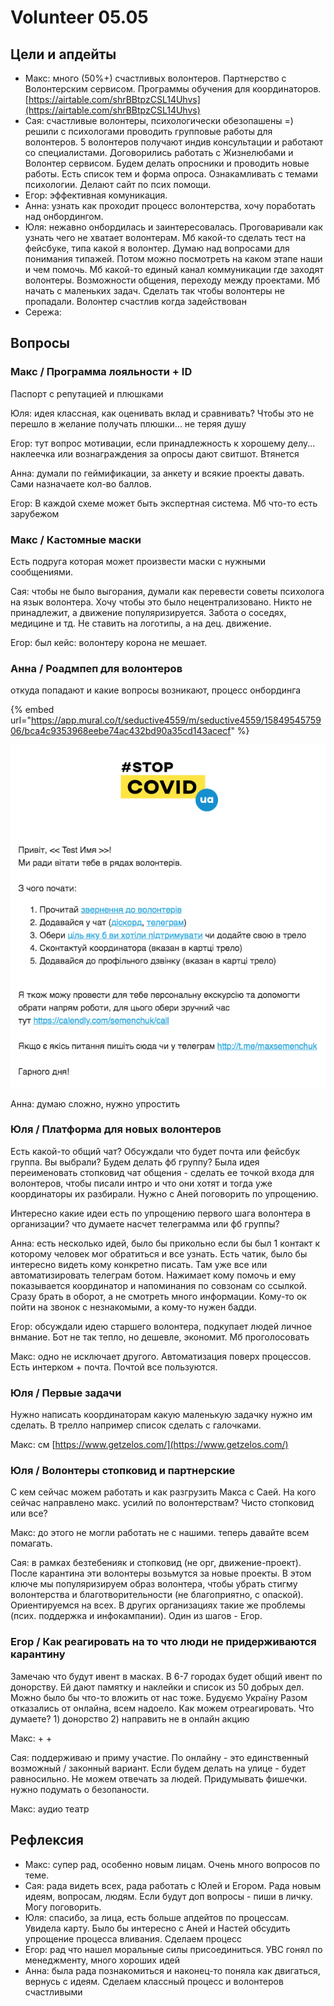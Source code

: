 # Volunteer 05.05

## Цели и апдейты

* Макс: много \(50%+\) счастливых волонтеров. Партнерство с Волонтерским сервисом. Программы обучения для координаторов. [https://airtable.com/shrBBtpzCSL14Uhvs](https://airtable.com/shrBBtpzCSL14Uhvs)
* Сая: счастливые волонтеры, психологически обезопашены =\) решили с психологами проводить групповые работы для волонтеров. 5 волонтеров получают индив консультации и работают со специалистами. Договорились работать с Жизнелюбами и Волонтер сервисом. Будем делать опросники и проводить новые работы. Есть список тем и форма опроса. Ознакамливать с темами психологии. Делают сайт по псих помощи. 
* Егор: эффективная комуникация.
* Анна: узнать как проходит процесс волонтерства, хочу поработать над онбордингом. 
* Юля: нежавно онбордилась и заинтересовалась. Проговаривали как узнать чего не хватает волонтерам. Мб какой-то сделать тест на фейсбуке, типа какой я волонтер. Думаю над вопросами для понимания типажей. Потом можно посмотреть на каком этапе наши и чем помочь. Мб какой-то единый канал коммуникации где заходят волонтеры. Возможности общения, переходу между проектами. Мб начать с маленьких задач. Сделать так чтобы волонтеры не пропадали. Волонтер счастлив когда задействован
* Сережа: 

## Вопросы

### Макс / Программа лояльности + ID 

Паспорт с репутацией и плюшками

Юля: идея классная, как оценивать вклад и сравнивать? Чтобы это не перешло в желание получать плюшки... не теряя душу

Егор: тут вопрос мотивации, если принадлежность к хорошему делу... наклеечка или вознаграждения за опросы дают свитшот. Втянется

Анна: думали по геймификации, за анкету и всякие проекты давать. Сами назначаете кол-во баллов. 

Егор: В каждой схеме может быть экспертная система. Мб что-то есть зарубежом

### Макс / Кастомные маски

Есть подруга которая может произвести маски с нужными сообщениями. 

Сая: чтобы не было выгорания, думали как перевести советы психолога на язык волонтера. Хочу чтобы это было нецентрализовано. Никто не принадлежит, а движение популяризируется. Забота о соседях, медицине и тд. Не ставить на логотипы, а на дец. движение.

Егор: был кейс: волонтеру корона не мешает.

### Анна / Роадмпеп для волонтеров

откуда попадают и какие вопросы возникают, процесс онбординга

{% embed url="https://app.mural.co/t/seductive4559/m/seductive4559/1584954575906/bca4c9353968eebe74ac432bd90a35cd143acecf" %}

![](../../.gitbook/assets/image%20%287%29.png)

Анна: думаю сложно, нужно упростить

### Юля / Платформа для новых волонтеров

Есть какой-то общий чат? Обсуждали что будет почта или фейсбук группа. Вы выбрали? Будем делать фб группу? Была идея переименовать стопковид чат общения - сделать ее точкой входа для волонтеров, чтобы писали интро и что они хотят и тогда уже координаторы их разбирали. Нужно с Аней поговорить по упрощению. 

Интересно какие идеи есть по упрощению первого шага волонтера в организации? что думаете насчет телеграмма или фб группы?

Анна: есть несколько идей, было бы прикольно если бы был 1 контакт к которому человек мог обратиться и все узнать. Есть чатик, было бы интересно видеть кому конкретно писать. Там уже все или автоматизировать телеграм ботом. Нажимает кому помочь и ему показывается координатор и напоминания по совзонам со ссылкой. Сразу брать в оборот, а не смотреть много информации. Кому-то ок пойти на звонок с незнакомыми, а кому-то нужен бадди. 

Егор: обсуждали идею старшего волонтера, подкупает людей личное внмание. Бот не так тепло, но дешевле, экономит. Мб проголосовать

Макс: одно не исключает другого. Автоматизация поверх процессов. Есть интерком + почта. Почтой все пользуются.

### Юля / Первые задачи

Нужно написать координаторам какую маленькую задачку нужно им сделать. В трелло например список сделать с галочками.

Макс: см [https://www.getzelos.com/](https://www.getzelos.com/)

### Юля / Волонтеры стопковид и партнерские

С кем сейчас можем работать и как разгрузить Макса с Саей. На кого сейчас направлено макс. усилий по волонтерствам? Чисто стопковид или все?

Макс: до этого не могли работать не с нашими. теперь давайте всем помагать.

Сая: в рамках безтебенияк и стопковид \(не орг, движение-проект\). После карантина эти волонтеры возьмутся за новые проекты. В этом ключе мы популяризируем образ волонтера, чтобы убрать стигму волонтерства и благотворительности \(не благоприятно, с опаской\). Ориентируемся на всех. В других организациях такие же проблемы \(псих. поддержка и инфокампании\). Один из шагов - Егор.

### Егор / Как реагировать на то что люди не придерживаются карантину

Замечаю что будут ивент в масках. В 6-7 городах будет общий ивент по донорству. Ей дают памятку и наклейки и список из 50 добрых дел. Можно было бы что-то вложить от нас тоже. Будуємо Україну Разом отказались от онлайна, всем надоело. Как можем отреагировать. Что думаете? 1\) донорство 2\) направить не в онлайн акцию

Макс: + + 

Сая: поддерживаю и приму участие. По онлайну - это единственный возможный / законный вариант. Если будем делать на улице - будет равносильно. Не можем отвечать за людей. Придумывать фишечки. нужно подумать о безопаности.

Макс: аудио театр

## Рефлексия

* Макс: супер рад, особенно новым лицам. Очень много вопросов по теме.
* Сая: рада видеть всех, рада работать с Юлей и Егором. Рада новым идеям, вопросам, людям. Если будут доп вопросы - пиши в личку. Могу поговорить.
* Юля: спасибо, за лица, есть больше апдейтов по процессам. Увидела карту. Было бы интересно с Аней и Настей обсудить упрощение процесса вливания. Сделаем процесс
* Егор: рад что нашел моральные силы присоединиться. УВС гонял по менеджменту, много хороших идей
* Анна: была рада познакомиться и наконец-то поняла как двигаться, вернусь с идеям. Сделаем классный процесс и волонтеров счастливыми

